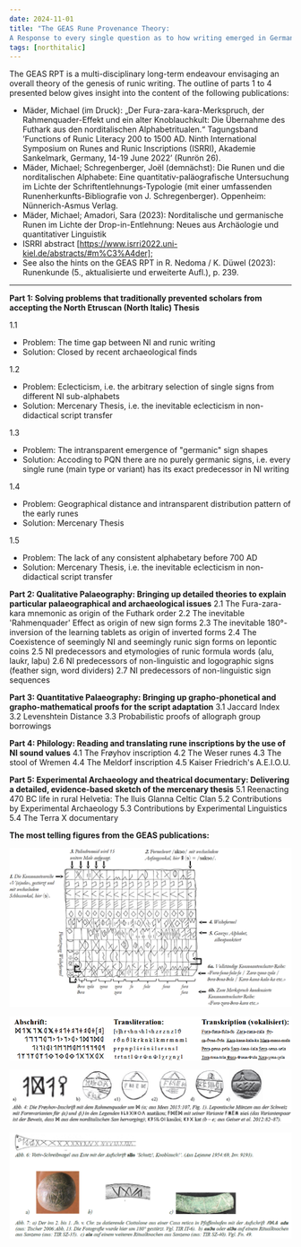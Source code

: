```yaml
---
date: 2024-11-01
title: "The GEAS Rune Provenance Theory: 
A Response to every single question as to how writing emerged in Germania"
tags: [northitalic]
---
```

The GEAS RPT is a multi-disciplinary long-term endeavour envisaging an overall theory of the genesis of runic writing. The outline of parts 1 to 4 presented below gives insight into the content of the following publications: 

* Mäder, Michael (im Druck): „Der Fura-zara-kara-Merkspruch, der Rahmenquader-Effekt und ein alter Knoblauchkult: Die Übernahme des Futhark aus den norditalischen Alphabetritualen.“ Tagungsband ’Functions of Runic Literacy 200 to 1500 AD. Ninth International Symposium on Runes and Runic Inscriptions (ISRRI), Akademie Sankelmark, Germany, 14-19 June 2022’ (Runrön 26).
* Mäder, Michael; Schregenberger, Joël (demnächst): Die Runen und die norditalischen Alphabete: Eine quantitativ-paläografische Untersuchung im Lichte der Schriftentlehnungs-Typologie (mit einer umfassenden Runenherkunfts-Bibliografie von J. Schregenberger). Oppenheim: Nünnerich-Asmus Verlag.
* Mäder, Michael; Amadori, Sara (2023): Norditalische und germanische Runen im Lichte der Drop-in-Entlehnung: Neues aus Archäologie und quantitativer Linguistik
* ISRRI abstract [https://www.isrri2022.uni-kiel.de/abstracts/#m%C3%A4der]; 
* See also the hints on the GEAS RPT in R. Nedoma / K. Düwel (2023): Runenkunde (5., aktualisierte und erweiterte Aufl.), p. 239.

---

**Part 1: 
Solving problems that traditionally prevented scholars from accepting the 
North Etruscan (North Italic) Thesis**

1.1
* Problem: The time gap between NI and runic writing
* Solution: Closed by recent archaeological finds

1.2
* Problem: Eclecticism, i.e. the arbitrary selection of single signs from different NI sub-alphabets
* Solution: Mercenary Thesis, i.e. the inevitable eclecticism in non-didactical script transfer

1.3 
* Problem: The intransparent emergence of "germanic" sign shapes
* Solution: Accoding to PQN there are no purely germanic signs, i.e. every single rune (main type or    	    variant) has its exact predecessor in NI writing

1.4 
* Problem: Geographical distance and intransparent distribution pattern of the early runes
* Solution: Mercenary Thesis

1.5
* Problem: The lack of any consistent alphabetary before 700 AD
* Solution: Mercenary Thesis, i.e. the inevitable eclecticism in non-didactical script transfer

**Part 2: 
Qualitative Palaeography: Bringing up detailed theories to explain particular palaeographical and archaeological issues** 
2.1  The Fura-zara-kara mnemonic as origin of the Futhark order
2.2  The inevitable 'Rahmenquader' Effect as origin of new sign forms
2.3  The inevitable 180°-inversion of the learning tablets as origin of inverted forms
2.4  The Coexistence of seemingly NI and seemingly runic sign forms on lepontic coins
2.5  NI predecessors and etymologies of runic formula words (alu, laukr, laþu) 
2.6  NI predecessors of non-linguistic and logographic signs (feather sign, word dividers)
2.7  NI predecessors of non-linguistic sign sequences

**Part 3: Quantitative Palaeography: Bringing up grapho-phonetical and  grapho-mathematical proofs for the script adaptation**
3.1  Jaccard Index
3.2  Levenshtein Distance 
3.3  Probabilistic proofs of allograph group borrowings

**Part 4: Philology: Reading and translating rune inscriptions by the use of NI sound values**
4.1  The Frøyhov inscription
4.2  The Weser runes
4.3  The stool of Wremen
4.4  The Meldorf inscription 
4.5  Kaiser Friedrich's  A.E.I.O.U.

**Part 5: Experimental Archaeology and theatrical documentary: Delivering a detailed, evidence-based sketch of the mercenary thesis**
5.1  Reenacting 470 BC life in rural Helvetia: The Iluis Glanna Celtic Clan 
5.2  Contributions by Experimental Archaeology
5.3  Contributions by Experimental Linguistics
5.4  The Terra X documentary


**The most telling figures from the GEAS publications:**

![The six learning steps of the Venetic Alphabet ritual. According to Lejeune (1971), the Fura-Funa-Fula-Fu row that lists all the consonant clusters that do not undergo syllable punctuation, was the last and the hardest to learn](Abb_1_NEU.png)

![List of unpunctuated consonant clusters. For ancient as well as for modern learners of Venetic, it is enough to learn the first cluster of each -r/-n/-l group (i.e. the ones underlined). A loudly spoken, mantra-like repetition of the mnemonic must have been heard by German soldiers, and memorized acoustically.](Abb_2_NEU.png)

![A "Rahmenquader"-generated variant of the d-rune on the Frøyhov inscription (a). Lepontic coins with allographs, i.e. intermediate forms between North Italic and Germanic writing (b-e).](Abb_4_Celtic_Coins.png)

![A North Italic "Ciottolone" found in Pfaffenhofen, Inntal, with the word alu incised, and other attestations of alu from Raetic ritual places.](Abb_6_7_ALLO_and_ALU_in_Venetic_and_Raetic.png)



